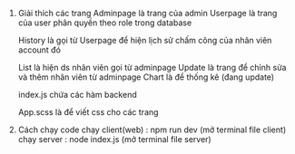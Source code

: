1. Giải thích các trang 
    Adminpage là trang của admin
    Userpage là trang của user 
    phân quyền theo role trong database

    History là gọi từ Userpage để hiện lịch sử chấm công của nhân viên account đó

    List là hiện ds nhân viên gọi từ adminpage
    Update là trang để chỉnh sửa và thêm nhân viên từ adminpage
    Chart là để thống kê (đang update)

    index.js chứa các hàm backend 

    App.scss là để viết css cho các trang

2. Cách chạy code
    chạy client(web) : npm run dev (mở terminal file client)
    chạy server : node index.js (mở terminal file server)
